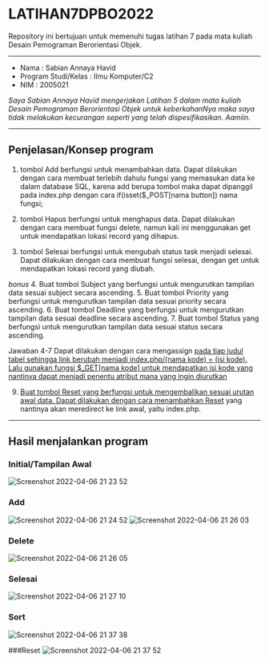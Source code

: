 # LATIHAN7DPBO2022
Repository ini bertujuan untuk memenuhi tugas latihan 7 pada mata kuliah Desain Pemograman Berorientasi Objek. 

------------------

- Nama : Sabian Annaya Havid
- Program Studi/Kelas : Ilmu Komputer/C2
- NIM : 2005021

*Saya Sabian Annaya Havid mengerjakan Latihan 5 dalam mata kuliah Desain Pemograman Berorientasi Objek untuk keberkahanNya maka saya tidak melakukan kecurangan seperti yang telah dispesifikasikan. Aamiin.*

------------------
## Penjelasan/Konsep program

1. tombol Add berfungsi untuk menambahkan data.
Dapat dilakukan dengan cara membuat terlebih dahulu fungsi yang memasukan data ke dalam database SQL, karena add berupa tombol maka dapat dipanggil pada index.php dengan cara if(isset($_POST[nama button]) nama fungsi;

2. tombol Hapus berfungsi untuk menghapus data.
Dapat dilakukan dengan cara membuat fungsi delete, namun kali ini menggunakan get untuk mendapatkan lokasi record yang dihapus.
3. tombol Selesai berfungsi untuk mengubah status task menjadi selesai.
Dapat dilakukan dengan cara membuat fungsi selesai, dengan get untuk mendapatkan lokasi record yang diubah.

*bonus*
4. Buat tombol Subject yang berfungsi untuk mengurutkan tampilan data sesuai subject secara ascending.
5. Buat tombol Priority yang berfungsi untuk mengurutkan tampilan data sesuai priority secara ascending.
6. Buat tombol Deadline yang berfungsi untuk mengurutkan tampilan data sesuai deadline secara ascending.
7. Buat tombol Status yang berfungsi untuk mengurutkan tampilan data sesuai status secara ascending.

Jawaban 4-7
Dapat dilakukan dengan cara mengassign <a href> pada tiap judul tabel sehingga link berubah menjadi index.php/(nama kode) = (isi kode).
Lalu gunakan fungsi $_GET[nama kode] untuk mendapatkan isi kode yang nantinya dapat menjadi penentu atribut mana yang ingin diurutkan
  
9. Buat tombol Reset yang berfungsi untuk mengembalikan sesuai urutan awal data.
Dapat dilakukan dengan cara menambahkan <a href>Reset</a> yang nantinya akan meredirect ke link awal, yaitu index.php.

------------------
## Hasil menjalankan program

### Initial/Tampilan Awal

![Screenshot 2022-04-06 21 23 52](https://user-images.githubusercontent.com/99664611/161999950-0f8aa328-b0c9-4296-9858-56ae9c082530.png)


### Add
![Screenshot 2022-04-06 21 24 52](https://user-images.githubusercontent.com/99664611/161999976-dda0c9a0-8244-41cb-b33c-8b58e198c3ae.png)
![Screenshot 2022-04-06 21 26 03](https://user-images.githubusercontent.com/99664611/162000047-87c3d4a3-e5de-43a4-ab17-3acb7630eae7.png)



### Delete
![Screenshot 2022-04-06 21 26 05](https://user-images.githubusercontent.com/99664611/162000073-5627e629-3434-4061-a375-554f330e0e7f.png)


### Selesai
![Screenshot 2022-04-06 21 27 10](https://user-images.githubusercontent.com/99664611/162000115-6433a085-ca15-4fb6-b2cd-14e53f9ed6f3.png)



### Sort
![Screenshot 2022-04-06 21 37 38](https://user-images.githubusercontent.com/99664611/162000227-70faeca0-2b03-4fa9-ae9e-0fbec184c670.png)

  
###Reset
![Screenshot 2022-04-06 21 37 52](https://user-images.githubusercontent.com/99664611/162000297-c4b1c2a0-10cb-4947-894e-787b62c1940e.png)
